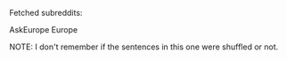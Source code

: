 Fetched subreddits:

AskEurope
Europe

NOTE: I don't remember if the sentences in this one were shuffled or not.
